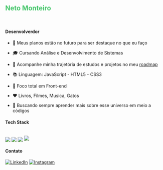 
## <span style="color: #46c66b;">Neto Monteiro</span>

<br/>

#### Desenvolverdor

- 🔭 Meus planos estão no futuro para ser destaque no que eu faço

- 🎓 Cursando Análise e Desenvolvimento de Sistemas

- 🧾 Acompanhe minha trajetória de estudos e projetos no meu [roadmap](https://github.com/NetoMonteiro/Roadmap)

- 📚 Linguagem: JavaScript - HTML5 - CSS3

- 🎯 Foco total em Front-end

- ❤️ Livros, Filmes, Musica, Gatos

- 🌱 Buscando sempre aprender mais sobre esse universo em meio a códigos




#### Tech Stack
<div style = "display: inline_block"> <br/>
<img align= "center" alt"html5" src="https://img.shields.io/badge/HTML5-E34F26?style=for-the-badge&logo=html5&logoColor=white">
<img align= "center" alt"CSS3" src="https://img.shields.io/badge/CSS3-1572B6?style=for-the-badge&logo=css3&logoColor=white">
<img align= "center" alt"JavaScript" src="https://img.shields.io/badge/JavaScript-F7DF1E?style=for-the-badge&logo=javascript&logoColor=black">
<img aligh= "center" alt"TypeScript" src="https://img.shields.io/badge/typescript-%23007ACC.svg?style=for-the-badge&logo=typescript&logoColor=white"

<br/>
<br/>

#### Contato
[![LinkedIn](https://img.shields.io/badge/LinkedIn-0077B5?style=for-the-badge&logo=linkedin&logoColor=white)](https://www.linkedin.com/in/neto-monteiro-b588242a9/)
[![Instagram](https://img.shields.io/badge/Instagram-E4405F?style=for-the-badge&logo=instagram&logoColor=white)](https://www.instagram.com/netin.jpg?igsh=MWE3a2ZxYmc1NjNkcQ%3D%3D&utm_source=qr)



</div>


